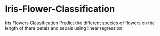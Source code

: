 # Iris-Flower-Classification
Iris Flowers Classification Predict the different species of flowers on the length of there petals and sepals using linear regression.
